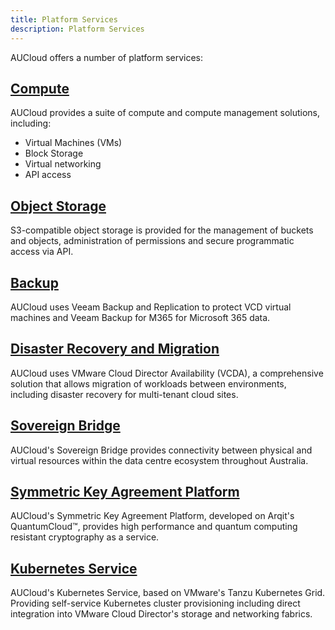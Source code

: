 ```yaml
---
title: Platform Services
description: Platform Services
---
```


AUCloud offers a number of platform services:

## [Compute](./Compute/index.md)

AUCloud provides a suite of compute and compute management solutions, including:

- Virtual Machines (VMs)
- Block Storage
- Virtual networking
- API access

## [Object Storage](./Object_Storage/index.md)

S3-compatible object storage is provided for the management of buckets and objects, administration of permissions and secure programmatic access via API.

## [Backup](./Backup/index.md)

AUCloud uses Veeam Backup and Replication to protect VCD virtual machines and  Veeam Backup for M365 for Microsoft 365 data.

## [Disaster Recovery and Migration](./Disaster_Recovery_and_Migration/index.md)

AUCloud uses VMware Cloud Director Availability (VCDA), a comprehensive solution that allows migration of workloads between environments, including disaster recovery for multi-tenant cloud sites.

## [Sovereign Bridge](./sovereign_bridge.md)

AUCloud's Sovereign Bridge provides connectivity between physical and virtual resources within the data centre ecosystem throughout Australia.

## [Symmetric Key Agreement Platform](./Symmetric_Key_Agreement_Platform/index.md)

AUCloud's Symmetric Key Agreement Platform, developed on Arqit's QuantumCloud™, provides high performance and quantum computing resistant cryptography as a service.

## [Kubernetes Service](./Kubernetes/index.md)

AUCloud's Kubernetes Service, based on VMware's Tanzu Kubernetes Grid. Providing self-service Kubernetes cluster provisioning including direct integration into VMware Cloud Director's storage and networking fabrics.

